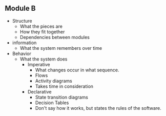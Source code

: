## Module B

- Structure
	- What the pieces are
	- How they fit together
	- Dependencies between modules
- information 
	- What the system remembers over time
- Behavior
	- What the system does
		- Imperative
			- What changes occur in what sequence.
			- Flows
			- Activity diagrams
			- Takes time in consideration
		- Declarative
			- State transition diagrams
			- Decision Tables
			- Don't say how it works, but states the rules of the software.



